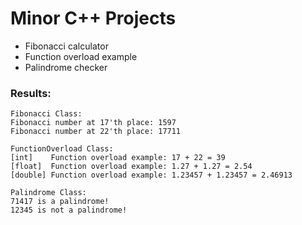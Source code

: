 # Minor C++ Projects
- Fibonacci calculator
- Function overload example
- Palindrome checker

### Results:
    Fibonacci Class:
    Fibonacci number at 17'th place: 1597
    Fibonacci number at 22'th place: 17711
    
    FunctionOverload Class:
    [int]    Function overload example: 17 + 22 = 39
    [float]  Function overload example: 1.27 + 1.27 = 2.54
    [double] Function overload example: 1.23457 + 1.23457 = 2.46913
    
    Palindrome Class:
    71417 is a palindrome!
    12345 is not a palindrome!